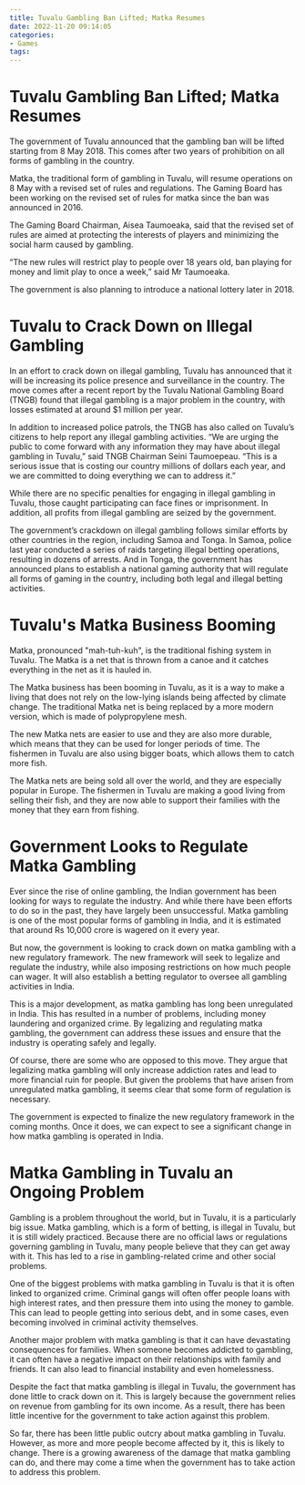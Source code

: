 ```yaml
---
title: Tuvalu Gambling Ban Lifted; Matka Resumes
date: 2022-11-20 09:14:05
categories:
- Games
tags:
---
```



#  Tuvalu Gambling Ban Lifted; Matka Resumes

The government of Tuvalu announced that the gambling ban will be lifted starting from 8 May 2018. This comes after two years of prohibition on all forms of gambling in the country.

Matka, the traditional form of gambling in Tuvalu, will resume operations on 8 May with a revised set of rules and regulations. The Gaming Board has been working on the revised set of rules for matka since the ban was announced in 2016.

The Gaming Board Chairman, Aisea Taumoeaka, said that the revised set of rules are aimed at protecting the interests of players and minimizing the social harm caused by gambling.

“The new rules will restrict play to people over 18 years old, ban playing for money and limit play to once a week,” said Mr Taumoeaka.

The government is also planning to introduce a national lottery later in 2018.

#  Tuvalu to Crack Down on Illegal Gambling

In an effort to crack down on illegal gambling, Tuvalu has announced that it will be increasing its police presence and surveillance in the country. The move comes after a recent report by the Tuvalu National Gambling Board (TNGB) found that illegal gambling is a major problem in the country, with losses estimated at around $1 million per year.

In addition to increased police patrols, the TNGB has also called on Tuvalu’s citizens to help report any illegal gambling activities. “We are urging the public to come forward with any information they may have about illegal gambling in Tuvalu,” said TNGB Chairman Seini Taumoepeau. “This is a serious issue that is costing our country millions of dollars each year, and we are committed to doing everything we can to address it.”

While there are no specific penalties for engaging in illegal gambling in Tuvalu, those caught participating can face fines or imprisonment. In addition, all profits from illegal gambling are seized by the government.

The government’s crackdown on illegal gambling follows similar efforts by other countries in the region, including Samoa and Tonga. In Samoa, police last year conducted a series of raids targeting illegal betting operations, resulting in dozens of arrests. And in Tonga, the government has announced plans to establish a national gaming authority that will regulate all forms of gaming in the country, including both legal and illegal betting activities.

#  Tuvalu's Matka Business Booming

Matka, pronounced "mah-tuh-kuh", is the traditional fishing system in Tuvalu. The Matka is a net that is thrown from a canoe and it catches everything in the net as it is hauled in.

The Matka business has been booming in Tuvalu, as it is a way to make a living that does not rely on the low-lying islands being affected by climate change. The traditional Matka net is being replaced by a more modern version, which is made of polypropylene mesh.

The new Matka nets are easier to use and they are also more durable, which means that they can be used for longer periods of time. The fishermen in Tuvalu are also using bigger boats, which allows them to catch more fish.

The Matka nets are being sold all over the world, and they are especially popular in Europe. The fishermen in Tuvalu are making a good living from selling their fish, and they are now able to support their families with the money that they earn from fishing.

#  Government Looks to Regulate Matka Gambling

Ever since the rise of online gambling, the Indian government has been looking for ways to regulate the industry. And while there have been efforts to do so in the past, they have largely been unsuccessful. Matka gambling is one of the most popular forms of gambling in India, and it is estimated that around Rs 10,000 crore is wagered on it every year.

But now, the government is looking to crack down on matka gambling with a new regulatory framework. The new framework will seek to legalize and regulate the industry, while also imposing restrictions on how much people can wager. It will also establish a betting regulator to oversee all gambling activities in India.

This is a major development, as matka gambling has long been unregulated in India. This has resulted in a number of problems, including money laundering and organized crime. By legalizing and regulating matka gambling, the government can address these issues and ensure that the industry is operating safely and legally.

Of course, there are some who are opposed to this move. They argue that legalizing matka gambling will only increase addiction rates and lead to more financial ruin for people. But given the problems that have arisen from unregulated matka gambling, it seems clear that some form of regulation is necessary.

The government is expected to finalize the new regulatory framework in the coming months. Once it does, we can expect to see a significant change in how matka gambling is operated in India.

#  Matka Gambling in Tuvalu an Ongoing Problem

Gambling is a problem throughout the world, but in Tuvalu, it is a particularly big issue. Matka gambling, which is a form of betting, is illegal in Tuvalu, but it is still widely practiced. Because there are no official laws or regulations governing gambling in Tuvalu, many people believe that they can get away with it. This has led to a rise in gambling-related crime and other social problems.

One of the biggest problems with matka gambling in Tuvalu is that it is often linked to organized crime. Criminal gangs will often offer people loans with high interest rates, and then pressure them into using the money to gamble. This can lead to people getting into serious debt, and in some cases, even becoming involved in criminal activity themselves.

Another major problem with matka gambling is that it can have devastating consequences for families. When someone becomes addicted to gambling, it can often have a negative impact on their relationships with family and friends. It can also lead to financial instability and even homelessness.

Despite the fact that matka gambling is illegal in Tuvalu, the government has done little to crack down on it. This is largely because the government relies on revenue from gambling for its own income. As a result, there has been little incentive for the government to take action against this problem.

So far, there has been little public outcry about matka gambling in Tuvalu. However, as more and more people become affected by it, this is likely to change. There is a growing awareness of the damage that matka gambling can do, and there may come a time when the government has to take action to address this problem.